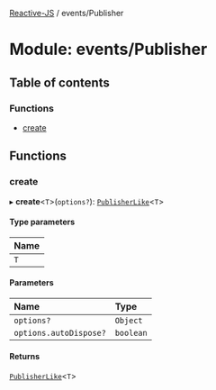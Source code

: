 [Reactive-JS](../README.md) / events/Publisher

# Module: events/Publisher

## Table of contents

### Functions

- [create](events_Publisher.md#create)

## Functions

### create

▸ **create**<`T`\>(`options?`): [`PublisherLike`](../interfaces/events.PublisherLike.md)<`T`\>

#### Type parameters

| Name |
| :------ |
| `T` |

#### Parameters

| Name | Type |
| :------ | :------ |
| `options?` | `Object` |
| `options.autoDispose?` | `boolean` |

#### Returns

[`PublisherLike`](../interfaces/events.PublisherLike.md)<`T`\>
